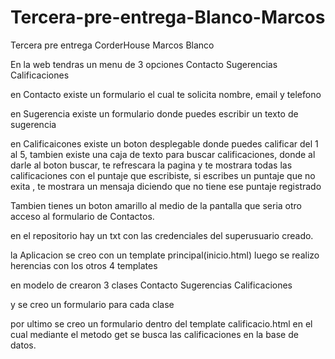 # Tercera-pre-entrega-Blanco-Marcos
Tercera pre entrega CorderHouse Marcos Blanco

En la web tendras un menu de 3 opciones
Contacto
Sugerencias
Calificaciones

en Contacto existe un formulario el cual te solicita nombre, email y telefono

en Sugerencia existe un formulario donde puedes escribir un texto de sugerencia

en Calificaicones existe un boton desplegable donde puedes calificar del 1 al 5, tambien existe una caja de texto para buscar calificaciones, donde al darle al boton buscar, te refrescara la pagina y te mostrara todas las calificaciones con el puntaje que escribiste, si escribes un puntaje que no exita , te mostrara un mensaja diciendo que no tiene ese puntaje registrado

Tambien tienes un boton amarillo al medio de la pantalla que seria otro acceso al formulario de Contactos.


en el repositorio hay un txt con las credenciales del superusuario creado.


la Aplicacion se creo con un template principal(inicio.html)
luego se realizo herencias con los otros 4 templates

en modelo de crearon 3 clases
Contacto
Sugerencias
Calificaciones

y se creo un formulario para cada clase

por ultimo se creo un formulario dentro del template calificacio.html en el cual mediante el metodo get se busca las calificaciones en la base de datos.
